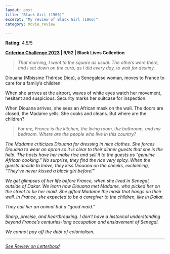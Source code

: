 ```yaml
---
layout: post
title: "Black Girl (1966)"
excerpt: "My review of Black Girl (1966)"
category: movie_review

---
```


**Rating:** 4.5/5

<b><a href="https://boxd.it/pXW6q">Criterion Challenge 2023</a> | 9/52 | Black Lives Collection</b>

<blockquote><i>That morning, I went to the square as usual. The others were there, and I sat down on the curb, as I did every day, to wait for destiny.</i></blockquote>

Diouana (Mbissine Thérèse Diop), a Senegalese woman, moves to France to care for a family’s children. 

When she arrives at the airport, waves of white eyes watch her movement, hesitant and suspicious. Security marks her suitcase for inspection. 

When Diouana arrives, she sees an African mask on the wall. The doors are closed, the Madame yells. She cooks and cleans. But where are the children?

<blockquote><i>For me, France is the kitchen, the living room, the bathroom, and my bedroom. Where are the people who live in this country?</blockquote>

The Madame criticizes Diouana for dressing in nice clothes. She forces Diouana to wear an apron so it is clear to their dinner guests that she is the help. The hosts have her make rice and sell it to the guests as “genuine African cooking.” No surprise, they find the rice very spicy. When the guests decide to leave, they kiss Diouana on the cheeks, exclaiming, “They’ve never kissed a black girl before!”

We get glimpses of her life before France, when she lived in Senegal, outside of Dakar. We learn how Diouana met Madame, who picked her on the street to be her maid. She gifted Madame the mask that hangs on their wall. In France, she expected to be a caregiver to the children, like in Dakar.

They call her an animal but a “good maid.”

Sharp, precise, and heartbreaking. I don’t have a historical understanding beyond France’s centuries-long occupation and enslavement of Senegal.

We cannot pay off the debt of colonialism.

<hr>

[See Review on Letterboxd](https://boxd.it/57GGTf)
